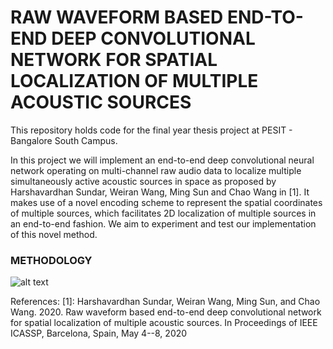# RAW WAVEFORM BASED END-TO-END DEEP CONVOLUTIONAL NETWORK FOR SPATIAL LOCALIZATION OF MULTIPLE ACOUSTIC SOURCES

This repository holds code for the final year thesis project at PESIT - Bangalore South Campus. 

In this project we will implement an end-to-end deep convolutional neural network operating on multi-channel raw audio data to localize multiple simultaneously active acoustic sources in space as proposed by Harshavardhan Sundar, Weiran Wang, Ming Sun and Chao Wang in [1]. It makes use of a novel encoding scheme to represent the spatial coordinates of multiple sources, which facilitates 2D localization of multiple sources in an end-to-end fashion. We aim to experiment and test our implementation of this novel method.

### METHODOLOGY
![alt text]()


References:
[1]: Harshavardhan Sundar, Weiran Wang, Ming Sun, and Chao Wang. 2020. Raw waveform based end-to-end deep convolutional network for spatial localization of multiple acoustic sources. In Proceedings of IEEE ICASSP, Barcelona, Spain, May 4--8, 2020


